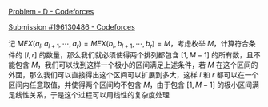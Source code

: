 [Problem - D - Codeforces](https://codeforces.com/contest/1793/problem/D)

[Submission #196130486 - Codeforces](https://codeforces.com/contest/1793/submission/196130486)

记 $MEX(a_l, a_{l + 1}, \cdots, a_r) = MEX(b_l, b_{l + 1}, \cdots, b_r) = M$，考虑枚举 $M$，计算符合条件的 $[l, r]$ 的数量，那么我们就必须使得两个排列都包含 $[1, M - 1]$ 的所有数，且不能包含 $M$，我们可以找到这样一个极小的区间满足上述条件，若 $M$ 在这个区间的外面，那么我们可以直接得出这个区间可以扩展到多大，这样 $l$ 和 $r$ 都可以在一个区间内任意取值，并使得两个区间均不包含 $M$，由于包含 $[1, M - 1]$ 的极小区间满足线性关系，于是这个过程可以用线性的复杂度处理
